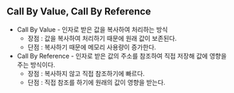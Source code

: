 ## Call By Value, Call By Reference

- Call By Value - 인자로 받은 값을 복사하여 처리하는 방식
	- 장점 : 값을 복사하여 처리하기 때문에 원래 값이 보존된다.
	- 단점 : 복사하기 때문에 메모리 사용량이 증가한다.
- Call By Reference - 인자로 받은 값의 주소를 참조하여 직접 저장해 값에 영향을 주는 방식이다.
	- 장점 : 복사하지 않고 직접 참조하기에 빠르다.
	- 단점 : 직접 참조를 하기에 원래의 값이 영향을 받는다.